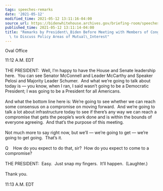 ```yaml
---
tags: speeches-remarks
date: '2021-05-12'
modified_time: 2021-05-12 13:11:16-04:00
source_url: https://bidenwhitehouse.archives.gov/briefing-room/speeches-remarks/2021/05/12/remarks-by-president-biden-before-meeting-with-members-of-congressional-leadership-to-discuss-policy-areas-of-mutual-interest/
published_time: 2021-05-12 13:11:14-04:00
title: "Remarks by President\_Biden Before Meeting with Members of Congressional Leadership\
  \ to Discuss Policy Areas of Mutual\_Interest"
---
```

 
Oval Office

11:12 A.M. EDT  
   
THE PRESIDENT:  Well, I’m happy to have the House and Senate leadership
here.  You can see Senator McConnell and Leader McCarthy and Speaker
Pelosi and Majority Leader Schumer.  And what we’re going to talk about
today is — you know, when I ran, I said wasn’t going to be a Democratic
President; I was going to be a President for all Americans.  
   
And what the bottom line here is: We’re going to see whether we can
reach some consensus on a compromise on moving forward.  And we’re going
to talk a lot about infrastructure today to see if there’s any way we
can reach a compromise that gets the people’s work done and is within
the bounds of everyone agreeing.  And that’s the purpose of this
meeting.  
   
Not much more to say right now, but we’ll — we’re going to get — we’re
going to get going.  That’s it.  
   
Q    How do you expect to do that, sir?  How do you expect to come to a
compromise?  
   
THE PRESIDENT:  Easy.  Just snap my fingers.  It’ll happen. 
(Laughter.)  
   
Thank you.  
   
11:13 A.M. EDT
